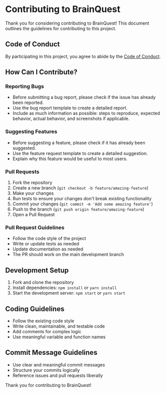 # Contributing to BrainQuest

Thank you for considering contributing to BrainQuest! This document outlines the guidelines for contributing to this project.

## Code of Conduct

By participating in this project, you agree to abide by the [Code of Conduct](CODE_OF_CONDUCT.md).

## How Can I Contribute?

### Reporting Bugs

- Before submitting a bug report, please check if the issue has already been reported.
- Use the bug report template to create a detailed report.
- Include as much information as possible: steps to reproduce, expected behavior, actual behavior, and screenshots if applicable.

### Suggesting Features

- Before suggesting a feature, please check if it has already been suggested.
- Use the feature request template to create a detailed suggestion.
- Explain why this feature would be useful to most users.

### Pull Requests

1. Fork the repository
2. Create a new branch (`git checkout -b feature/amazing-feature`)
3. Make your changes
4. Run tests to ensure your changes don't break existing functionality
5. Commit your changes (`git commit -m 'Add some amazing feature'`)
6. Push to the branch (`git push origin feature/amazing-feature`)
7. Open a Pull Request

### Pull Request Guidelines

- Follow the code style of the project
- Write or update tests as needed
- Update documentation as needed
- The PR should work on the main development branch

## Development Setup

1. Fork and clone the repository
2. Install dependencies: `npm install` or `yarn install`
3. Start the development server: `npm start` or `yarn start`

## Coding Guidelines

- Follow the existing code style
- Write clean, maintainable, and testable code
- Add comments for complex logic
- Use meaningful variable and function names

## Commit Message Guidelines

- Use clear and meaningful commit messages
- Structure your commits logically
- Reference issues and pull requests liberally

Thank you for contributing to BrainQuest!
